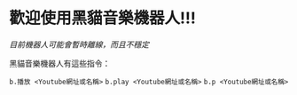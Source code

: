 # 歡迎使用黑貓音樂機器人!!!
*目前機器人可能會暫時離線，而且不穩定*

黑貓音樂機器人有這些指令：

`b.播放 <Youtube網址或名稱>` `b.play <Youtube網址或名稱>` `b.p <Youtube網址或名稱>`
